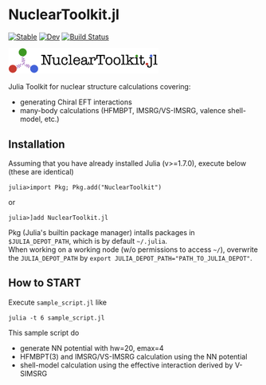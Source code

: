 # NuclearToolkit.jl

[![Stable](https://img.shields.io/badge/docs-stable-blue.svg)](https://SotaYoshida.github.io/NuclearToolkit.jl/stable)
[![Dev](https://img.shields.io/badge/docs-dev-blue.svg)](https://SotaYoshida.github.io/NuclearToolkit.jl/dev)
[![Build Status](https://github.com/SotaYoshida/NuclearToolkit.jl/actions/workflows/CI.yml/badge.svg?branch=main)](https://github.com/SotaYoshida/NuclearToolkit.jl/actions/workflows/CI.yml?query=branch%3Amain)

<img src="https://github.com/SotaYoshida/NuclearToolkit.jl/blob/main/docs/src/assets/logo_full.png" width=60%>


Julia Toolkit for nuclear structure calculations covering:
- generating Chiral EFT interactions
- many-body calculations (HFMBPT, IMSRG/VS-IMSRG, valence shell-model, etc.)

## Installation

Assuming that you have already installed Julia (v>=1.7.0), execute below (these are identical) 
```jldoctest
julia>import Pkg; Pkg.add("NuclearToolkit")
```
or 
```jldoctest
julia>]add NuclearToolkit.jl
```
 
Pkg (Julia's builtin package manager) intalls packages in ```$JULIA_DEPOT_PATH```, which is by default ```~/.julia```.  
When working on a working node (w/o permissions to access ```~/```), overwrite the ```JULIA_DEPOT_PATH``` by ```export JULIA_DEPOT_PATH="PATH_TO_JULIA_DEPOT"```.

## How to START

Execute `sample_script.jl` like
```
julia -t 6 sample_script.jl
```

This sample script do 
 - generate NN potential with hw=20, emax=4
 - HFMBPT(3) and IMSRG/VS-IMSRG calculation using the NN potential 
 - shell-model calculation using the effective interaction derived by V-SIMSRG
